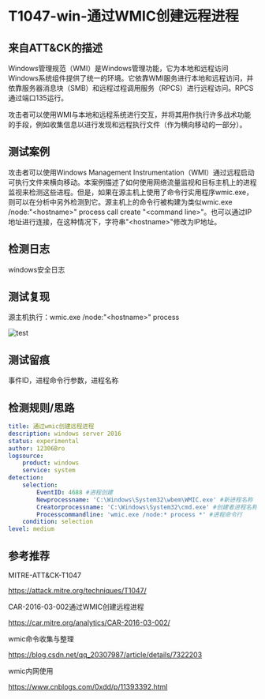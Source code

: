 # T1047-win-通过WMIC创建远程进程

## 来自ATT&CK的描述

Windows管理规范（WMI）是Windows管理功能，它为本地和远程访问Windows系统组件提供了统一的环境。它依靠WMI服务进行本地和远程访问，并依靠服务器消息块（SMB）和远程过程调用服务（RPCS）进行远程访问。RPCS通过端口135运行。

攻击者可以使用WMI与本地和远程系统进行交互，并将其用作执行许多战术功能的手段，例如收集信息以进行发现和远程执行文件（作为横向移动的一部分）。

## 测试案例

攻击者可以使用Windows Management Instrumentation（WMI）通过远程启动可执行文件来横向移动。本案例描述了如何使用网络流量监视和目标主机上的进程监视来检测这些进程。但是，如果在源主机上使用了命令行实用程序wmic.exe，则可以在分析中另外检测到它。源主机上的命令行被构建为类似wmic.exe /node:"\<hostname\>" process call create "\<command line\>"。也可以通过IP地址进行连接，在这种情况下，字符串"\<hostname\>"修改为IP地址。

## 检测日志

windows安全日志

## 测试复现

源主机执行：wmic.exe /node:"\<hostname\>" process

![test](https://s2.ax1x.com/2019/12/10/QDncB4.png)

## 测试留痕

事件ID，进程命令行参数，进程名称

## 检测规则/思路

```yml
title: 通过wmic创建远程进程
description: windows server 2016
status: experimental
author: 12306Bro
logsource:
​    product: windows
​    service: system
detection:
​    selection:
​        EventID: 4688 #进程创建
​        Newprocessname: 'C:\Windows\System32\wbem\WMIC.exe' #新进程名称
        Creatorprocessname: 'C:\Windows\System32\cmd.exe' #创建者进程名称
        Processcommandline: 'wmic.exe /node:* process *' #进程命令行
​    condition: selection
level: medium
```

## 参考推荐

MITRE-ATT&CK-T1047

<https://attack.mitre.org/techniques/T1047/>

CAR-2016-03-002通过WMIC创建远程进程

<https://car.mitre.org/analytics/CAR-2016-03-002/>

wmic命令收集与整理

<https://blog.csdn.net/qq_20307987/article/details/7322203>

wmic内网使用

<https://www.cnblogs.com/0xdd/p/11393392.html>
